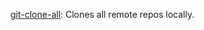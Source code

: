 [git-clone-all](https://github.com/aedorado/scripts/tree/master/git-clone-all): Clones all remote repos locally.
